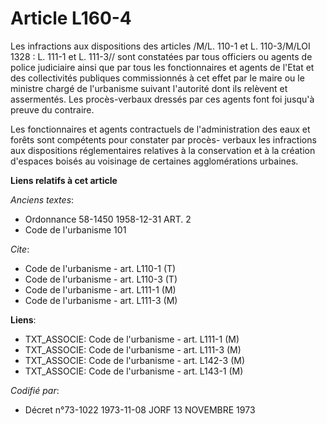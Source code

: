 # Article L160-4

Les infractions aux dispositions des articles /M/L. 110-1 et L. 110-3/M/LOI  1328 : L. 111-1 et L. 111-3// sont constatées
par tous officiers ou agents de police judiciaire ainsi que par tous les fonctionnaires et agents de l'Etat et des
collectivités publiques commissionnés à cet effet par le maire ou le ministre chargé de l'urbanisme suivant l'autorité dont
ils relèvent et assermentés. Les procès-verbaux dressés par ces agents font foi jusqu'à preuve du contraire.

Les fonctionnaires et agents contractuels de l'administration des eaux et forêts sont compétents pour constater par procès-
verbaux les infractions aux dispositions réglementaires relatives à la conservation et à la création d'espaces boisés au
voisinage de certaines agglomérations urbaines.

**Liens relatifs à cet article**

_Anciens textes_:

  - Ordonnance 58-1450 1958-12-31 ART. 2
  - Code de l'urbanisme 101

_Cite_:

  - Code de l'urbanisme - art. L110-1 (T)
  - Code de l'urbanisme - art. L110-3 (T)
  - Code de l'urbanisme - art. L111-1 (M)
  - Code de l'urbanisme - art. L111-3 (M)

**Liens**:

  - TXT_ASSOCIE: Code de l'urbanisme - art. L111-1 (M)
  - TXT_ASSOCIE: Code de l'urbanisme - art. L111-3 (M)
  - TXT_ASSOCIE: Code de l'urbanisme - art. L142-3 (M)
  - TXT_ASSOCIE: Code de l'urbanisme - art. L143-1 (M)

_Codifié par_:

  - Décret n°73-1022 1973-11-08 JORF 13 NOVEMBRE 1973
